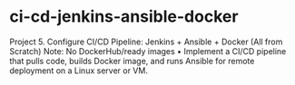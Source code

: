# ci-cd-jenkins-ansible-docker
Project 5. Configure CI/CD Pipeline: Jenkins + Ansible + Docker (All from Scratch) Note: No DockerHub/ready images • Implement a CI/CD pipeline that pulls code, builds Docker image, and runs Ansible for remote deployment on a Linux server or VM.
